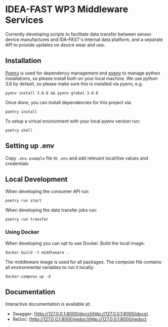 # IDEA-FAST WP3 Middleware Services

Currently developing scripts to facilitate data transfer between sensor device manufactures and IDA-FAST's internal data platform, and a separate API to provide updates on device wear and use.

## Installation

[Poetry](https://python-poetry.org/) is used for dependency management and
[pyenv](https://github.com/pyenv/pyenv) to manage python installations, so
please install both on your local machine. We use python 3.8 by default, so
please make sure this is installed via pyenv, e.g.

    pyenv install 3.8.0 && pyenv global 3.8.0

Once done, you can install dependencies for this project via:

    poetry install

To setup a virtual environment with your local pyenv version run:

    poetry shell
    
## Setting up .env

Copy `.env.example` file to `.env` and add relevant local/live values and credentials

## Local Development

When developing the consumer API run:

    poetry run start

When developing the data transfer jobs run:

    poetry run transfer

### Using Docker

When developing you can opt to use Docker. Build the local image:

    docker build -t middleware .

The middleware image is used for all packages. The compose file
contains all environmental variables to run it locally:

    docker-compose up -d

## Documentation

Interactive documentation is available at:

- Swagger: [http://127.0.0.1:8000/docs](http://127.0.0.1:8000/docs)
- ReDoc: [http://127.0.0.1:8000/redoc](http://127.0.0.1:8000/redoc)
